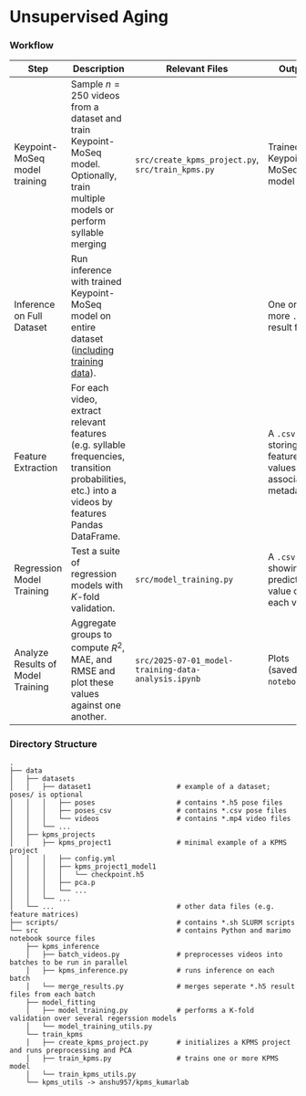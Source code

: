 # Unsupervised Aging

### Workflow

| Step                              | Description                                                  | Relevant Files                                      | Output                                                       |
| --------------------------------- | ------------------------------------------------------------ | --------------------------------------------------- | ------------------------------------------------------------ |
| Keypoint-MoSeq model training     | Sample $n=250$ videos from a dataset and train Keypoint-MoSeq model. Optionally, train multiple models or perform syllable merging | `src/create_kpms_project.py`, `src/train_kpms.py`   | Trained Keypoint-MoSeq model                                 |
| Inference on Full Dataset         | Run inference with trained Keypoint-MoSeq model on entire dataset ([including training data](https://github.com/dattalab/keypoint-moseq/issues/176#issuecomment-2420060339)). |                                                     | One or more `.h5` result files                               |
| Feature Extraction                | For each video, extract relevant features (e.g. syllable frequencies, transition probabilities, etc.) into a videos by features Pandas DataFrame. |                                                     | A `.csv` file storing the feature values with associated metadata. |
| Regression Model Training         | Test a suite of regression models with $K$-fold validation.  | `src/model_training.py`                             | A `.csv` file showing the predicted value of each video.     |
| Analyze Results of Model Training | Aggregate groups to compute $R^2$, MAE, and RMSE and plot these values against one another. | `src/2025-07-01_model-training-data-analysis.ipynb` | Plots (saved in `notebooks/`).                               |

### Directory Structure

```
.
├── data
│   ├── datasets
│   │   ├── dataset1                     # example of a dataset; poses/ is optional
│   │   │   ├── poses                    # contains *.h5 pose files
│   │   │   ├── poses_csv                # contains *.csv pose files
│   │   │   └── videos                   # contains *.mp4 video files
│   │   └── ...
│   ├── kpms_projects
│   │   ├── kpms_project1                # minimal example of a KPMS project
│   │   │   ├── config.yml
│   │   │   ├── kpms_project1_model1
│   │   │   │   └── checkpoint.h5
│   │   │   ├── pca.p
│   │   │   └── ...
│   │   └── ...
│   └── ...                              # other data files (e.g. feature matrices)
├── scripts/                             # contains *.sh SLURM scripts
└── src                                  # contains Python and marimo notebook source files
    ├── kpms_inference
    │   ├── batch_videos.py              # preprocesses videos into batches to be run in parallel
    │   ├── kpms_inference.py            # runs inference on each batch
    │   └── merge_results.py             # merges seperate *.h5 result files from each batch
    ├── model_fitting
    │   ├── model_training.py            # performs a K-fold validation over several regerssion models
    │   └── model_training_utils.py
    └── train_kpms
    │   ├── create_kpms_project.py       # initializes a KPMS project and runs preprocessing and PCA
    │   ├── train_kpms.py                # trains one or more KPMS model
    │   └── train_kpms_utils.py
    └── kpms_utils -> anshu957/kpms_kumarlab
```

